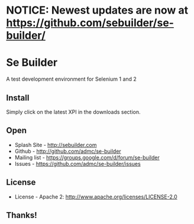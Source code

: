 # NOTICE: Newest updates are now at https://github.com/sebuilder/se-builder/

# Se Builder

A test development environment for Selenium 1 and 2

## Install

Simply click on the latest XPI in the downloads section.

## Open

  * Splash Site - http://sebuilder.com
  * Github - http://github.com/admc/se-builder
  * Mailing list - https://groups.google.com/d/forum/se-builder
  * Issues - https://github.com/admc/se-builder/issues

## License

  * License - Apache 2: http://www.apache.org/licenses/LICENSE-2.0

## Thanks!
